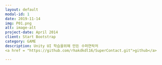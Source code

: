 ```yaml
---
layout: default
modal-id: 1
date: 2019-11-14
img: P01.png
alt: image-alt
project-date: April 2014
client: Start Bootstrap
category: GAME
description: Unity UI 학습을위해 만든 수퍼연락처
<a href = "https://github.com/rhakdkdl16/SuperContact.git">github</a>

---
```

